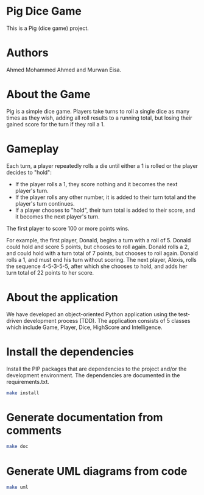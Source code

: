 # Pig Dice Game

This is a Pig (dice game) project.

# Authors

Ahmed Mohammed Ahmed and Murwan Eisa.

# About the Game

Pig is a simple dice game. Players take turns to roll a single dice as many times as they wish, adding all roll results to a running total, but losing their gained score for the turn if they roll a 1.

# Gameplay

Each turn, a player repeatedly rolls a die until either a 1 is rolled or the player decides to "hold":

- If the player rolls a 1, they score nothing and it becomes the next player's turn.
- If the player rolls any other number, it is added to their turn total and the player's turn continues.
- If a player chooses to "hold", their turn total is added to their score, and it becomes the next player's turn.

The first player to score 100 or more points wins.

For example, the first player, Donald, begins a turn with a roll of 5. Donald could hold and score 5 points, but chooses to roll again. Donald rolls a 2, and could hold with a turn total of 7 points, but chooses to roll again. Donald rolls a 1, and must end his turn without scoring. The next player, Alexis, rolls the sequence 4-5-3-5-5, after which she chooses to hold, and adds her turn total of 22 points to her score.

# About the application

We have developed an object-oriented Python application using the test-driven development process (TDD). The application consists of 5 classes which include Game, Player, Dice, HighScore and Intelligence.

# Install the dependencies

Install the PIP packages that are dependencies to the project and/or the development environment. The dependencies are documented in the requirements.txt.

```bash
make install
```

# Generate documentation from comments

```bash
make doc
```

# Generate UML diagrams from code

```bash
make uml
```
